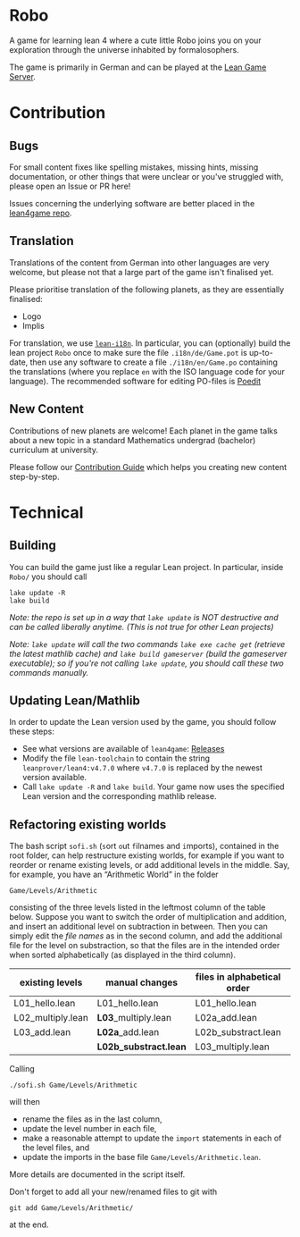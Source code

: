 # Robo

A game for learning lean 4 where a cute little Robo joins you on your exploration through the universe inhabited by formalosophers.

The game is primarily in German and can be played at the [Lean Game Server](https://adam.math.hhu.de/).

# Contribution

## Bugs

For small content fixes like spelling mistakes, missing hints, missing documentation, or other things that were unclear or you've struggled with, please open an Issue
or PR here!

Issues concerning the underlying software are better placed
in the [lean4game repo](https://github.com/leanprover-community/lean4game).

## Translation

Translations of the content from German into other languages are very welcome, but please not that a large part of the game isn't finalised yet.

Please prioritise translation of the following planets, as they are
essentially finalised:

* Logo
* Implis

For translation, we use [`lean-i18n`](https://github.com/hhu-adam/lean-i18n). In particular, you can (optionally) build the lean project `Robo` once to make sure the file `.i18n/de/Game.pot` is up-to-date,
then use any software to create a file `./i18n/en/Game.po` containing the translations (where you replace `en` with the ISO language code for your language). The recommended software for editing PO-files is [Poedit](https://poedit.net/)

## New Content

Contributions of new planets are welcome! Each planet in the game talks about a new topic
in a standard Mathematics undergrad (bachelor) curriculum at university.

Please follow our [Contribution Guide](./docs/NewPlanet.md) which helps you creating
new content step-by-step.

# Technical

## Building

You can build the game just like a regular Lean project. In particular, inside `Robo/` you should call

```
lake update -R
lake build
```

*Note: the repo is set up in a way that `lake update` is NOT destructive and can be called liberally anytime. (This is not true for other Lean projects)*

*Note: `lake update` will call the two commands `lake exe cache get` (retrieve the latest mathlib cache) and `lake build gameserver` (build the gameserver executable); so if you're not calling `lake update`, you should call these two commands manually.*

## Updating Lean/Mathlib

In order to update the Lean version used by the game, you should follow these steps:

* See what versions are available of `lean4game`: [Releases](https://github.com/leanprover-community/lean4game/releases)
* Modify the file `lean-toolchain` to contain the string `leanprover/lean4:v4.7.0` where `v4.7.0` is replaced by the newest version available.
* Call `lake update -R` and `lake build`. Your game now uses the specified Lean version and the corresponding mathlib release.

## Refactoring existing worlds

The bash script `sofi.sh` (`s`ort `o`ut `f`ilnames and `i`mports), contained in the root folder,
can help restructure existing worlds, for example if you want to reorder or rename existing levels,
or add additional levels in the middle.  Say, for example, you have an “Arithmetic World” in the
folder

    Game/Levels/Arithmetic

consisting of the three levels listed in the leftmost column of the table below. Suppose you want to
switch the order of multiplication and addition, and insert an additional level on subtraction in
between.  Then you can simply edit the *file names* as in the second column, and add the additional
file for the level on substraction, so that the files are in the intended order when sorted
alphabetically (as displayed in the third column).

| existing levels    | manual changes           | files in alphabetical order | end result          |
|--------------------|--------------------------|-----------------------------|---------------------|
| L01\_hello.lean    | L01\_hello.lean          | L01\_hello.lean             | L01\_hello.lean     |
| L02\_multiply.lean | **L03**\_multiply.lean   | L02a\_add.lean              | L02\_add.lean       |
| L03\_add.lean      | **L02a**\_add.lean       | L02b\_substract.lean        | L03\_substract.lean |
|                    | **L02b\_substract.lean** | L03\_multiply.lean          | L04\_multiply.lean  |

Calling

    ./sofi.sh Game/Levels/Arithmetic

will then

- rename the files as in the last column,
- update the level number in each file,
- make a reasonable attempt to update the `import` statements in each of the
  level files, and
- update the imports in the base file `Game/Levels/Arithmetic.lean`.

More details are documented in the script itself.

Don't forget to add all your new/renamed files to git with

    git add Game/Levels/Arithmetic/

at the end.
